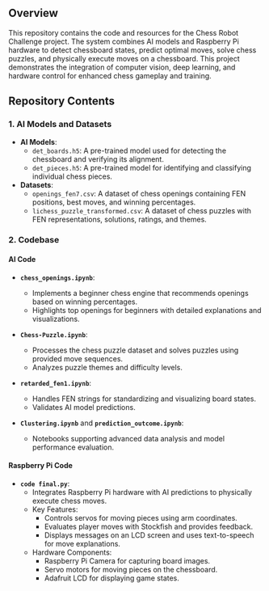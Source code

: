 
## Overview
This repository contains the code and resources for the Chess Robot Challenge project. The system combines AI models and Raspberry Pi hardware to detect chessboard states, predict optimal moves, solve chess puzzles, and physically execute moves on a chessboard. This project demonstrates the integration of computer vision, deep learning, and hardware control for enhanced chess gameplay and training.


## Repository Contents

### **1. AI Models and Datasets**
- **AI Models**:
  - `det_boards.h5`: A pre-trained model used for detecting the chessboard and verifying its alignment.
  - `det_pieces.h5`: A pre-trained model for identifying and classifying individual chess pieces.
- **Datasets**:
  - `openings_fen7.csv`: A dataset of chess openings containing FEN positions, best moves, and winning percentages.
  - `lichess_puzzle_transformed.csv`: A dataset of chess puzzles with FEN representations, solutions, ratings, and themes.


### **2. Codebase**

#### **AI Code**
- **`chess_openings.ipynb`**:
  - Implements a beginner chess engine that recommends openings based on winning percentages.
  - Highlights top openings for beginners with detailed explanations and visualizations.

- **`Chess-Puzzle.ipynb`**:
  - Processes the chess puzzle dataset and solves puzzles using provided move sequences.
  - Analyzes puzzle themes and difficulty levels.

- **`retarded_fen1.ipynb`**:
  - Handles FEN strings for standardizing and visualizing board states.
  - Validates AI model predictions.

- **`Clustering.ipynb`** and **`prediction_outcome.ipynb`**:
  - Notebooks supporting advanced data analysis and model performance evaluation.

#### **Raspberry Pi Code**
- **`code final.py`**:
  - Integrates Raspberry Pi hardware with AI predictions to physically execute chess moves.
  - Key Features:
    - Controls servos for moving pieces using arm coordinates.
    - Evaluates player moves with Stockfish and provides feedback.
    - Displays messages on an LCD screen and uses text-to-speech for move explanations.
  - Hardware Components:
    - Raspberry Pi Camera for capturing board images.
    - Servo motors for moving pieces on the chessboard.
    - Adafruit LCD for displaying game states.

